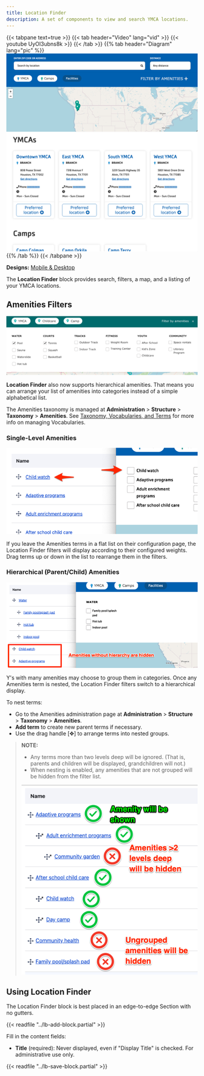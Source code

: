 ```yaml
---
title: Location Finder
description: A set of components to view and search YMCA locations.
---
```


{{< tabpane text=true >}}
  {{< tab header="Video" lang="vid" >}}
    {{< youtube UyOI3ubns8k >}}
  {{< /tab >}}
  {{% tab header="Diagram" lang="pic" %}}
![A screenshot of the Locations block filters and map.](lb-location-finder--filters-map.png)
![A screenshot of the Locations block listing.](lb-location-finder--listing.png)
  {{% /tab %}}
{{< /tabpane >}}

**Designs:** [Mobile & Desktop](<../../../../../../assets/img/designs/lb-ui-kit/Locations.jpg>)

The **Location Finder** block provides search, filters, a map, and a listing of your YMCA locations.

## Amenities Filters

![A screenshot of the Location Finder's "filter by amenities" section.](lb-location-finder--amenities.png)

**Location Finder** also now supports hierarchical amenities. That means you can arrange your list of amenities into categories instead of a simple alphabetical list.

The Amenities taxonomy is managed at **Administration** > **Structure** > **Taxonomy** > **Amenities**. See [Taxonomy, Vocabularies, and Terms](/docs/user-documentation/taxonomy) for more info on managing Vocabularies.

### Single-Level Amenities

![A screenshot showing the Amenities taxonomy administration on the left and the filters display on the right.](lb-location-finder--flat-amenities.png)

If you leave the Amenities terms in a flat list on their configuration page, the Location Finder filters will display according to their configured weights. Drag terms up or down in the list to rearrange them in the filters.

### Hierarchical (Parent/Child) Amenities

![A screenshot showing a parent-child relationship in the Location finder filters.](lb-location-finder--parent-amenities.png)

Y's with many amenities may choose to group them in categories. Once any Amenities term is nested, the Location Finder filters switch to a hierarchical display.

To nest terms:

- Go to the Amenities administration page at **Administration** > **Structure** > **Taxonomy** > **Amenities**.
- **Add term** to create new parent terms if necessary.
- Use the drag handle [✥] to arrange terms into nested groups.

> **NOTE:**
>
> *   Any terms more than two levels deep will be ignored. (That is, parents and children will be displayed, grandchildren will not.)
> *   When nesting is enabled, any amenities that are not grouped will be hidden from the filter list.
>
> ![A screenshot showing amenities in a hierarchy with labels. Amenities greater than two levels deep are marked as hidden, amenities that do not have children are marked as hidden. All others are marked as shown.](lb-location-finder--hidden-amenities.png)

## Using Location Finder

The Location Finder block is best placed in an edge-to-edge Section with no gutters.

{{< readfile "../lb-add-block.partial" >}}

Fill in the content fields:

*   **Title** (required): Never displayed, even if "Display Title" is checked. For administrative use only.

{{< readfile "../lb-save-block.partial" >}}
